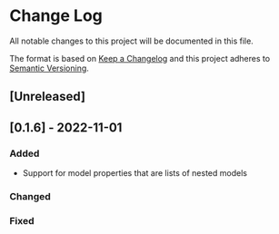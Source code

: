 # Change Log

All notable changes to this project will be documented in this file.

The format is based on [Keep a Changelog](http://keepachangelog.com/)
and this project adheres to [Semantic Versioning](http://semver.org/).

## [Unreleased]

## [0.1.6] - 2022-11-01

### Added

- Support for model properties that are lists of nested models 

### Changed

### Fixed
